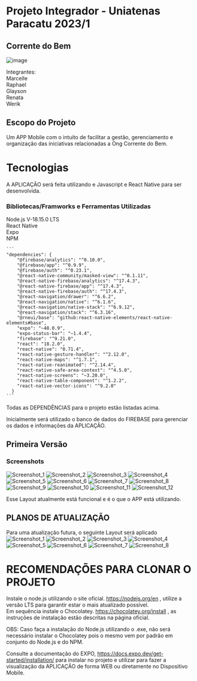 # Projeto Integrador - Uniatenas Paracatu 2023/1
## Corrente do Bem
![image](https://user-images.githubusercontent.com/126597972/236258545-0239a78e-cbaf-424f-874c-9f25db0860ba.png)

Integrantes:<br>
Marcelle<br>
Raphael<br>
Glayson<br>
Renata<br>
Werik<br>

## Escopo do Projeto

Um APP Mobile com o intuíto de facilitar a gestão, gerenciamento e organização das iniciativas relacionadas a Ong Corrente do Bem.

# Tecnologias

A APLICAÇÃO será feita utilizando e Javascript e React Native para ser desenvolvida.

### Bibliotecas/Framworks e Ferramentas Utilizadas

Node.js V-18.15.0 LTS<br>
React Native<br>
Expo<br>
NPM<br>

````
```
"dependencies": {
    "@firebase/analytics": "^0.10.0",
    "@firebase/app": "^0.9.9",
    "@firebase/auth": "^0.23.1",
    "@react-native-community/masked-view": "^0.1.11",
    "@react-native-firebase/analytics": "^17.4.3",
    "@react-native-firebase/app": "^17.4.3",
    "@react-native-firebase/auth": "^17.4.3",
    "@react-navigation/drawer": "^6.6.2",
    "@react-navigation/native": "^6.1.6",
    "@react-navigation/native-stack": "^6.9.12",
    "@react-navigation/stack": "^6.3.16",
    "@rneui/base": "github:react-native-elements/react-native-elements#base",
    "expo": "~48.0.9",
    "expo-status-bar": "~1.4.4",
    "firebase": "^9.21.0",
    "react": "18.2.0",
    "react-native": "0.71.4",
    "react-native-gesture-handler": "^2.12.0",
    "react-native-maps": "^1.7.1",
    "react-native-reanimated": "^2.14.4",
    "react-native-safe-area-context": "^4.5.0",
    "react-native-screens": "~3.20.0",
    "react-native-table-component": "^1.2.2",
    "react-native-vector-icons": "^9.2.0"
  }
```
````
Todas as DEPENDÊNCIAS para o projeto estão listadas acima.

Inicialmente será utilizado o banco de dados do FIREBASE para gerenciar os dados e informações da APLICAÇÃO.



## Primeira Versão
### Screenshots
![Screenshot_1](https://github.com/drika-dev/corrente_do_bem/assets/51803873/3703503c-ffe6-48b8-918a-052f8b150c69)
![Screenshot_2](https://github.com/drika-dev/corrente_do_bem/assets/51803873/c7f3830d-123e-4566-b481-fe8afad41482)
![Screenshot_3](https://github.com/drika-dev/corrente_do_bem/assets/51803873/32fcd3cd-e908-4daf-a2f0-0d3250977712)
![Screenshot_4](https://github.com/drika-dev/corrente_do_bem/assets/51803873/36075653-9d6a-42c5-99e7-218ad5abfdb3)
![Screenshot_5](https://github.com/drika-dev/corrente_do_bem/assets/51803873/b588099d-4057-4cca-833a-20a35bda73eb)
![Screenshot_6](https://github.com/drika-dev/corrente_do_bem/assets/51803873/7ef9ee84-03e3-470a-b8ff-81f7af0d591b)
![Screenshot_7](https://github.com/drika-dev/corrente_do_bem/assets/51803873/2d61cba3-15f3-4417-9ec3-37ea9036db53)
![Screenshot_8](https://github.com/drika-dev/corrente_do_bem/assets/51803873/008dfb71-962e-4554-a3f4-5bffd1eee7d7)
![Screenshot_9](https://github.com/drika-dev/corrente_do_bem/assets/51803873/f43c29b7-e272-499a-aa1e-4a7824dff0c7)
![Screenshot_10](https://github.com/drika-dev/corrente_do_bem/assets/51803873/691cd33c-6336-4466-a95c-93efeaa60156)
![Screenshot_11](https://github.com/drika-dev/corrente_do_bem/assets/51803873/56cbd9c2-8892-464c-8db3-c02c85bf5a31)
![Screenshot_12](https://github.com/drika-dev/corrente_do_bem/assets/51803873/8128bc78-8531-46d1-9166-60aa7581bcdf)


Esse Layout atualmente está funcional e é o que o APP está utilizando.

## PLANOS DE ATUALIZAÇÃO

Para uma atualização futura, o seguinte Layout será aplicado<br>
![Screenshot_1](https://github.com/drika-dev/corrente_do_bem/assets/51803873/91950f5a-68fe-41ea-bc4e-5beac808620e)
![Screenshot_2](https://github.com/drika-dev/corrente_do_bem/assets/51803873/0ceba36d-ade5-4e2a-a15f-6ad6a18f0633)
![Screenshot_3](https://github.com/drika-dev/corrente_do_bem/assets/51803873/96a362f8-0309-4258-8796-a181509cfc81)
![Screenshot_4](https://github.com/drika-dev/corrente_do_bem/assets/51803873/fa6738bb-6045-4816-81a0-6a5527e427d9)
![Screenshot_5](https://github.com/drika-dev/corrente_do_bem/assets/51803873/3c871eb9-2509-4783-a36b-9605bfacaa51)
![Screenshot_6](https://github.com/drika-dev/corrente_do_bem/assets/51803873/80fcf380-5192-4ac7-9925-fd360162c8ec)
![Screenshot_7](https://github.com/drika-dev/corrente_do_bem/assets/51803873/93a80f90-a2bb-4a32-9549-6233b86c29c1)
![Screenshot_8](https://github.com/drika-dev/corrente_do_bem/assets/51803873/62a91451-2483-4311-8542-256ece2d2fc6)

# RECOMENDAÇÕES PARA CLONAR O PROJETO

Instale o node.js utilizando o site oficial. https://nodejs.org/en , utilize a versão LTS para garantir estar o mais atualizado possível.<br>
Em sequência instale o Chocolatey. https://chocolatey.org/install , as instruções de instalação estão descritas na página oficial. <br>

OBS: Caso faça a instalação do Node.js utilizando o .exe, não será necessário instalar o Chocolatey pois o mesmo vem por padrão em conjunto do Node.js e do NPM.

Consulte a documentação do EXPO, https://docs.expo.dev/get-started/installation/ para instalar no projeto e utilizar para fazer a visualização da APLICAÇÃO de forma WEB ou diretamente no Dispositivo Mobile.
